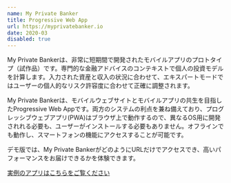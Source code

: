 ```yaml
---
name: My Private Banker
title: Progressive Web App
url: https://myprivatebanker.io
date: 2020-03
disabled: true
---
```

My Private Bankerは、非常に短期間で開発されたモバイルアプリのプロトタイプ（試作品）です。専門的な金融アドバイスのコンテキストで個人の投資モデルを計算します。入力された資産と収入の状況に合わせて、エキスパートモードではユーザーの個人的なリスク許容度に合わせて正確に調整されます。

My Private Bankerは、モバイルウェブサイトとモバイルアプリの共生を目指した<span class="code">Progressive Web App</span>です。両方のシステムの利点を兼ね備えており、プログレッシブウェブアプリ(PWA)はブラウザ上で動作するので、異なるOS用に開発されれる必要も、ユーザーがインストールする必要もありません。オフラインでも動作し、スマートフォンの機能にアクセスすることが可能です。

デモ版では、My Private BankerがどのようにURLだけでアクセスでき、高いパフォーマンスをお届けできるかを体験できます。

[実例のアプリはこちらをご覧ください](https://myprivatebanker.io/)
